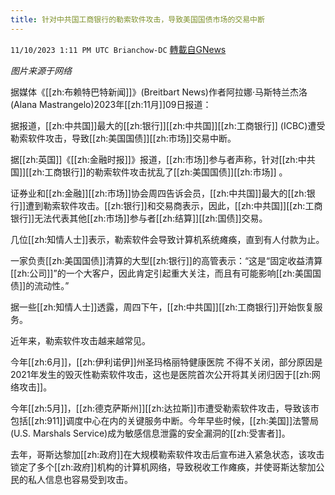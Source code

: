 ```yaml
---
title: 针对中共国工商银行的勒索软件攻击，导致美国国债市场的交易中断
---
```

`11/10/2023 1:11 PM UTC Brianchow-DC` [轉載自GNews](https://gnews.org/articles/1955899)

*图片来源于网络*

据媒体《[[zh:布赖特巴特新闻]]》(Breitbart News)作者阿拉娜·马斯特兰杰洛(Alana Mastrangelo)2023年[[zh:11月]]09日报道：

据报道，[[zh:中共国]]最大的[[zh:银行]][[zh:中共国]][[zh:工商银行]] (ICBC)遭受勒索软件攻击，导致[[zh:美国国债]][[zh:市场]]交易中断。

据[[zh:英国]]《[[zh:金融时报]]》报道，[[zh:市场]]参与者声称，针对[[zh:中共国]][[zh:工商银行]]的勒索软件攻击扰乱了[[zh:美国国债]][[zh:市场]] 。

证券业和[[zh:金融]][[zh:市场]]协会周四告诉会员，[[zh:中共国]]最大的[[zh:银行]]遭到勒索软件攻击。[[zh:银行]]和交易商表示，因此，[[zh:中共国]][[zh:工商银行]]无法代表其他[[zh:市场]]参与者[[zh:结算]][[zh:国债]]交易。

几位[[zh:知情人士]]表示，勒索软件会导致计算机系统瘫痪，直到有人付款为止。

一家负责[[zh:美国国债]]清算的大型[[zh:银行]]的高管表示：“这是“固定收益清算[[zh:公司]]”的一个大客户，因此肯定引起重大关注，而且有可能影响[[zh:美国国债]]的流动性。”

据一些[[zh:知情人士]]透露，周四下午，[[zh:中共国]][[zh:工商银行]]开始恢复服务。

近年来，勒索软件攻击越来越常见。

今年[[zh:6月]]，[[zh:伊利诺伊]]州圣玛格丽特健康医院 不得不关闭，部分原因是2021年发生的毁灭性勒索软件攻击，这也是医院首次公开将其关闭归因于[[zh:网络攻击]]。

今年[[zh:5月]]，[[zh:德克萨斯州]][[zh:达拉斯]]市遭受勒索软件攻击，导致该市包括[[zh:911]]调度中心在内的关键服务中断。今年早些时候，[[zh:美国]]法警局(U.S. Marshals Service)成为敏感信息泄露的安全漏洞的[[zh:受害者]]。

去年，哥斯达黎加[[zh:政府]]在大规模勒索软件攻击后宣布进入紧急状态，该攻击锁定了多个[[zh:政府]]机构的计算机网络，导致税收工作瘫痪，并使哥斯达黎加公民的私人信息也容易受到攻击。
